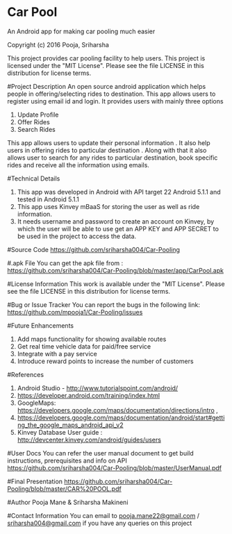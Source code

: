 # Car Pool
An Android app for making car pooling much easier

Copyright (c) 2016 Pooja, Sriharsha 

This project provides car pooling facility to help users.
This project is licensed under the "MIT License". Please see the file LICENSE in this distribution for license terms.

#Project Description
An open source android application which helps people in offering/selecting  rides to destination.
This app allows users to register using email id and login. 
It provides users with mainly three options

1. Update Profile
2. Offer Rides
3. Search Rides

This app allows users to update their personal information . It also help users in offering rides to particular destination . Along with that it also allows user to search for any rides to particular destination, book specific rides and receive all the information using emails. 

#Technical Details
1. This app was developed in Android with API target 22 Android 5.1.1 and tested in Android 5.1.1 
2. This app uses Kinvey mBaaS for storing the user as well as ride information. 
3. It needs username and password to create an account on Kinvey, by which the user will be able to use get an APP KEY and APP SECRET to be used in the project to access the data. 

#Source Code
https://github.com/sriharsha004/Car-Pooling

#.apk File
You can get the apk file from : https://github.com/sriharsha004/Car-Pooling/blob/master/app/CarPool.apk

#License Information
This work is available under the "MIT License". Please see the file LICENSE in this distribution for license terms.

#Bug or Issue Tracker
You can report the bugs in the following link: https://github.com/mpooja1/Car-Pooling/issues

#Future Enhancements
1.	Add maps functionality for showing available routes
2.	Get real time vehicle data for paid/free service
3.	Integrate with a pay service
4.	Introduce reward points to increase the number of customers

#References
1.	Android Studio - http://www.tutorialspoint.com/android/
2.	https://developer.android.com/training/index.html
3.	GoogleMaps: https://developers.google.com/maps/documentation/directions/intro ,
4.  https://developers.google.com/maps/documentation/android/start#getting_the_google_maps_android_api_v2
4.	Kinvey Database User guide : http://devcenter.kinvey.com/android/guides/users

#User Docs
You can refer the user manual document to get build instructions, prerequisites and info on API
https://github.com/sriharsha004/Car-Pooling/blob/master/UserManual.pdf

#Final Presentation
https://github.com/sriharsha004/Car-Pooling/blob/master/CAR%20POOL.pdf

#Author
Pooja Mane & Sriharsha Makineni

#Contact Information
You can email to pooja.mane22@gmail.com / sriharsha004@gmail.com  if you have any queries on this project
